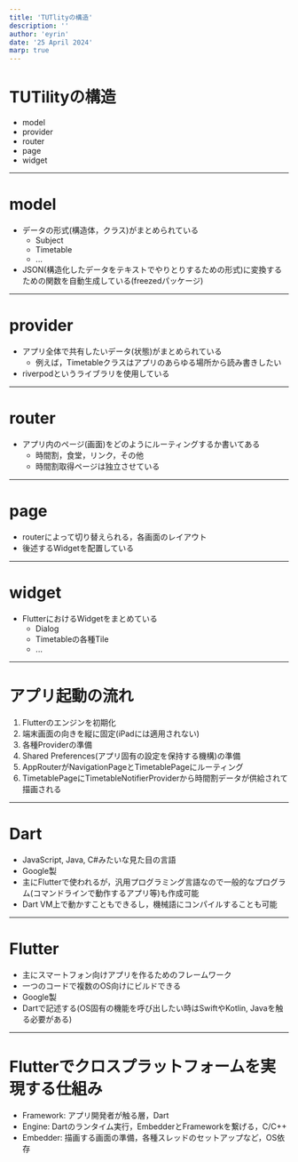 ```yaml
---
title: 'TUTlityの構造'
description: ''
author: 'eyrin'
date: '25 April 2024'
marp: true
---
```


# TUTilityの構造

- model
- provider
- router
- page
- widget

---

# model

- データの形式(構造体，クラス)がまとめられている
  - Subject
  - Timetable
  - ...
- JSON(構造化したデータをテキストでやりとりするための形式)に変換するための関数を自動生成している(freezedパッケージ)

---

# provider

- アプリ全体で共有したいデータ(状態)がまとめられている
  - 例えば，Timetableクラスはアプリのあらゆる場所から読み書きしたい
- riverpodというライブラリを使用している

---

# router

- アプリ内のページ(画面)をどのようにルーティングするか書いてある
  - 時間割，食堂，リンク，その他
  - 時間割取得ページは独立させている

---

# page

- routerによって切り替えられる，各画面のレイアウト
- 後述するWidgetを配置している

---

# widget

- FlutterにおけるWidgetをまとめている
  - Dialog
  - Timetableの各種Tile
  - ...

---

# アプリ起動の流れ

1. Flutterのエンジンを初期化
2. 端末画面の向きを縦に固定(iPadには適用されない)
3. 各種Providerの準備
4. Shared Preferences(アプリ固有の設定を保持する機構)の準備
5. AppRouterがNavigationPageとTimetablePageにルーティング
6. TimetablePageにTimetableNotifierProviderから時間割データが供給されて描画される

---

# Dart

- JavaScript, Java, C#みたいな見た目の言語
- Google製
- 主にFlutterで使われるが，汎用プログラミング言語なので一般的なプログラム(コマンドラインで動作するアプリ等)も作成可能
- Dart VM上で動かすこともできるし，機械語にコンパイルすることも可能

---

# Flutter

- 主にスマートフォン向けアプリを作るためのフレームワーク
- 一つのコードで複数のOS向けにビルドできる
- Google製
- Dartで記述する(OS固有の機能を呼び出したい時はSwiftやKotlin, Javaを触る必要がある)

---

# Flutterでクロスプラットフォームを実現する仕組み

- Framework: アプリ開発者が触る層，Dart
- Engine: Dartのランタイム実行，EmbedderとFrameworkを繋げる，C/C++
- Embedder: 描画する画面の準備，各種スレッドのセットアップなど，OS依存
